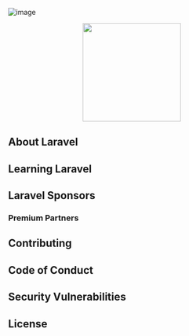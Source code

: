 ![image](https://github.com/Maous-B/RestaurationScolaire/assets/79797065/c0216616-9b2e-476c-bd1a-69c80c403196)
<p align="center">
<img width=200px height=200px src="https://cdn.jsdelivr.net/gh/devicons/devicon@latest/icons/laravel/laravel-original.svg" />
       
</p>

## About Laravel


## Learning Laravel

## Laravel Sponsors

### Premium Partners

## Contributing

## Code of Conduct

## Security Vulnerabilities

## License
